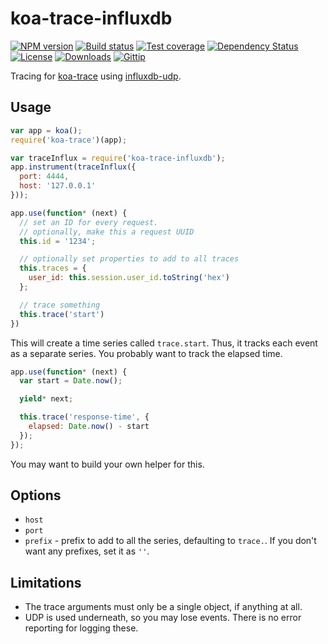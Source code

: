 
# koa-trace-influxdb

[![NPM version][npm-image]][npm-url]
[![Build status][travis-image]][travis-url]
[![Test coverage][coveralls-image]][coveralls-url]
[![Dependency Status][david-image]][david-url]
[![License][license-image]][license-url]
[![Downloads][downloads-image]][downloads-url]
[![Gittip][gittip-image]][gittip-url]

Tracing for [koa-trace](https://github.com/koajs/trace) using [influxdb-udp](https://github.com/jonathanong/node-influxdb-udp).

## Usage

```js
var app = koa();
require('koa-trace')(app);

var traceInflux = require('koa-trace-influxdb');
app.instrument(traceInflux({
  port: 4444,
  host: '127.0.0.1'
}));

app.use(function* (next) {
  // set an ID for every request.
  // optionally, make this a request UUID
  this.id = '1234';

  // optionally set properties to add to all traces
  this.traces = {
    user_id: this.session.user_id.toString('hex')
  };

  // trace something
  this.trace('start')
})
```

This will create a time series called `trace.start`.
Thus, it tracks each event as a separate series.
You probably want to track the elapsed time.

```js
app.use(function* (next) {
  var start = Date.now();

  yield* next;

  this.trace('response-time', {
    elapsed: Date.now() - start
  });
});
```

You may want to build your own helper for this.

## Options

- `host`
- `port`
- `prefix` - prefix to add to all the series, defaulting to `trace.`.
  If you don't want any prefixes, set it as `''`.

## Limitations

- The trace arguments must only be a single object, if anything at all.
- UDP is used underneath, so you may lose events.
  There is no error reporting for logging these.

[gitter-image]: https://badges.gitter.im/koajs/trace-influxdb.png
[gitter-url]: https://gitter.im/koajs/trace-influxdb
[npm-image]: https://img.shields.io/npm/v/koa-trace-influxdb.svg?style=flat-square
[npm-url]: https://npmjs.org/package/koa-trace-influxdb
[github-tag]: http://img.shields.io/github/tag/koajs/trace-influxdb.svg?style=flat-square
[github-url]: https://github.com/koajs/trace-influxdb/tags
[travis-image]: https://img.shields.io/travis/koajs/trace-influxdb.svg?style=flat-square
[travis-url]: https://travis-ci.org/koajs/trace-influxdb
[coveralls-image]: https://img.shields.io/coveralls/koajs/trace-influxdb.svg?style=flat-square
[coveralls-url]: https://coveralls.io/r/koajs/trace-influxdb
[david-image]: http://img.shields.io/david/koajs/trace-influxdb.svg?style=flat-square
[david-url]: https://david-dm.org/koajs/trace-influxdb
[license-image]: http://img.shields.io/npm/l/koa-trace-influxdb.svg?style=flat-square
[license-url]: LICENSE
[downloads-image]: http://img.shields.io/npm/dm/koa-trace-influxdb.svg?style=flat-square
[downloads-url]: https://npmjs.org/package/koa-trace-influxdb
[gittip-image]: https://img.shields.io/gratipay/jonathanong.svg?style=flat-square
[gittip-url]: https://gratipay.com/jonathanong/
